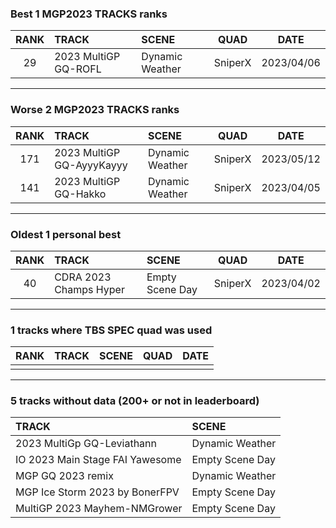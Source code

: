 ### Best 1 MGP2023 TRACKS ranks
|RANK|TRACK|SCENE|QUAD|DATE|
|:---:|:---|:---|:---:|:---:|
|29|2023 MultiGP GQ-ROFL|Dynamic Weather|SniperX|2023/04/06|
---
### Worse 2 MGP2023 TRACKS ranks
|RANK|TRACK|SCENE|QUAD|DATE|
|:---:|:---|:---|:---:|:---:|
|171|2023 MultiGP GQ-AyyyKayyy|Dynamic Weather|SniperX|2023/05/12|
|141|2023 MultiGP GQ-Hakko|Dynamic Weather|SniperX|2023/04/05|
---
### Oldest 1 personal best
|RANK|TRACK|SCENE|QUAD|DATE|
|:---:|:---|:---|:---:|:---:|
|40|CDRA 2023  Champs Hyper|Empty Scene Day|SniperX|2023/04/02|
---
### 1 tracks where TBS SPEC quad was used
|RANK|TRACK|SCENE|QUAD|DATE|
|:---:|:---|:---|:---:|:---:|
||||||
---
### 5 tracks without data (200+ or not in leaderboard)
|TRACK|SCENE|
|:---|:---|
|2023 MultiGp GQ-Leviathann|Dynamic Weather|
|IO 2023 Main Stage FAI Yawesome|Empty Scene Day|
|MGP GQ 2023 remix|Dynamic Weather|
|MGP Ice Storm 2023 by BonerFPV|Empty Scene Day|
|MultiGP 2023 Mayhem-NMGrower|Empty Scene Day|

